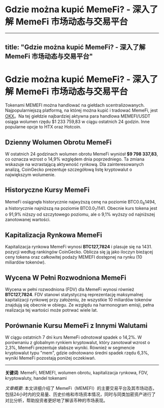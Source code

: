 # Gdzie można kupić MemeFi? - 深入了解 MemeFi 市场动态与交易平台

---
title: "Gdzie można kupić MemeFi? - 深入了解 MemeFi 市场动态与交易平台"
---

# Gdzie można kupić MemeFi? - 深入了解 MemeFi 市场动态与交易平台

Tokenami MEMEFI można handlować na giełdach scentralizowanych. Najpopularniejszą platformą, na której można kupić i tradować MemeFi, jest [OKX](https://bit.ly/OKXe)。Na tej giełdzie najbardziej aktywna para handlowa MEMEFI/USDT osiąga wolumen rzędu $1 233 759,83 w ciągu ostatnich 24 godzin. Inne popularne opcje to HTX oraz Hotcoin.

## Dzienny Wolumen Obrotu MemeFi

W ostatnich 24 godzinach wolumen obrotu MemeFi wyniósł **$9 798 337,83**, co oznacza wzrost o 14,9% względem dnia poprzedniego. Ta zmiana wskazuje na wzrastającą aktywność rynkową. Dla zainteresowanych analizą, CoinGecko prezentuje szczegółową listę kryptowalut o największym wolumenie.

## Historyczne Kursy MemeFi

MemeFi osiągnęła historycznie najwyższą cenę na poziomie BTC0.0<sub title="0.0000001494">6</sub>1494, a historycznie najniższą na poziomie BTC0.0<sub title="0.00000001141">7</sub>1141. Obecnie kurs tokena jest o 91,9% niższy od szczytowego poziomu, ale o 9,1% wyższy od najniższej zanotowanej wartości.

## Kapitalizacja Rynkowa MemeFi

Kapitalizacja rynkowa MemeFi wynosi **BTC127,7824** i plasuje się na 1431. pozycji według rankingów CoinGecko. Oblicza się ją jako iloczyn bieżącej ceny tokena oraz całkowitej podaży MEMEFI dostępnej na rynku (10 miliardów tokenów).

## Wycena W Pełni Rozwodniona MemeFi

Wycena w pełni rozwodniona (FDV) dla MemeFi wynosi również **BTC127,7824**. FDV stanowi statystyczną reprezentację maksymalnej kapitalizacji rynkowej przy założeniu, że wszystkie 10 miliardów tokenów znajdują się obecnie w obiegu. Ze względu na harmonogram emisji, pełna realizacja tej wartości może potrwać wiele lat.

## Porównanie Kursu MemeFi z Innymi Walutami

W ciągu ostatnich 7 dni kurs MemeFi odnotował spadek o 14,2%. W porównaniu z globalnym rynkiem kryptowalut, który zanotował wzrost o 2,3%, MemeFi prezentuje słabsze wyniki. Również w segmencie kryptowalut typu "mem", gdzie odnotowano średni spadek rzędu 6,3%, wyniki MemeFi pozostają poniżej oczekiwań.

---

**关键词**: MemeFi, MEMEFI, wolumen obrotu, kapitalizacja rynkowa, FDV, kryptowaluty, handel tokenami

*文章概要*: 本文详细介绍了 MemeFi（MEMEFI）的主要交易平台及其市场动态，包括24小时内的交易量、历史价格和市场资本情况，同时与同类加密资产进行了对比分析，帮助投资者更好地了解该币种的市场表现。